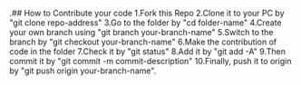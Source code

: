 .## How to Contribute your code
1.Fork this Repo
2.Clone it to your PC by "git clone repo-address"
3.Go to the folder by "cd folder-name"
4.Create your own branch using "git branch your-branch-name"
5.Switch to the branch by "git checkout your-branch-name"
6.Make the contribution of code in the folder
7.Check it by "git status"
8.Add it by "git add -A"
9.Then commit it by "git commit -m commit-description"
10.Finally, push it to origin by "git push origin your-branch-name".
